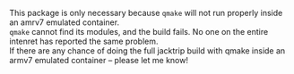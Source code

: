 This package is only necessary because `qmake` will not run properly inside an amrv7 emulated container.  
`qmake` cannot find its modules, and the build fails. No one on the entire intenret has reported the same problem.  
If there are any chance of doing the full jacktrip build with qmake inside an armv7 emulated container – please let me know!
